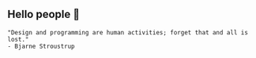 ## Hello people 👋

```
"Design and programming are human activities; forget that and all is lost." 
- Bjarne Stroustrup
```
